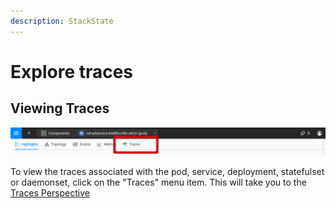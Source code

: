 ```yaml
---
description: StackState
---
```


# Explore traces

## Viewing Traces

![Pod Menu Traces](../../.gitbook/assets/k8s/k8s-pod-view-menu.png)

To view the traces associated with the pod, service, deployment, statefulset or daemonset, click on the "Traces" menu item.
This will take you to the [Traces Perspective](../../use/views/k8s-traces-perspective.md)
